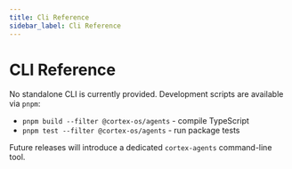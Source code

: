 ```yaml
---
title: Cli Reference
sidebar_label: Cli Reference
---
```


# CLI Reference

No standalone CLI is currently provided. Development scripts are available via `pnpm`:

- `pnpm build --filter @cortex-os/agents` - compile TypeScript
- `pnpm test --filter @cortex-os/agents` - run package tests

Future releases will introduce a dedicated `cortex-agents` command-line tool.

